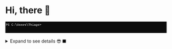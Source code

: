 # Hi, there 👋

![Welcome](./assets/welcomes.gif)

<details>
  <summary markdown="span">Expand to see details 😎 <img height="10" src="assets/keyboard_cursor.gif"/> </summary>
  
```dart
import './me.dart';

class About extends Me {
  
  // A little About myself 👨🏾‍💻
  var ABOUT_ME = Me(
    name: 'Thiago Silva',
    workplace: Workplace(
      company: 'STJ - Superior Tribunal de Justiça',
      position: 'Full-Stack Web Developer',
      level: 'Intern',
    ), // Workplace

    // Some skills i have used 💻
    skills: [
      'Dart',
      'java',
      'JavaScript',
      'TypeScript',
      'C',
      'Flutter',
      'SQL',
      'Spring Boot',
      'Angular',
      'Adobe XD',
      'Adobe Illustrator',
    ],

    // Some skills i have learning 👨🏾‍🎓
    learning: [
      'Regex',
      'Python',
      'ReactJS',
      'React Native',
      'MongoDB',
      'Node.js',
      'Aqueduct',
    ],
  ); // Me

  // Here's an of my biggest goals ever 🎯
  ValueAndQuality futureGoal() => ValueAndQuality(
        target:
            'Use technology to help people and solve problems wherever I go 💗',
      );
}
```

<img src="assets/walking_person.png">

</details>
